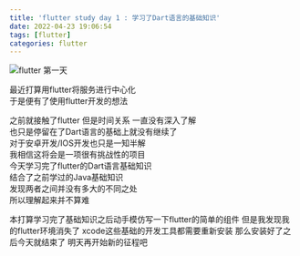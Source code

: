 ```yaml
---
title: 'flutter study day 1 : 学习了Dart语言的基础知识'
date: 2022-04-23 19:06:54
tags: [flutter]
categories: flutter
---
```

![flutter 第一天](https://tva2.sinaimg.cn/large/0072Vf1pgy1foxk3qdi4cj31kw0w0kh2.jpg)
<!-- more -->

最近打算用flutter将服务进行中心化  
于是便有了使用flutter开发的想法

之前就接触了flutter 但是时间关系 一直没有深入了解  
也只是停留在了Dart语言的基础上就没有继续了  
对于安卓开发/IOS开发也只是一知半解  
我相信这将会是一项很有挑战性的项目  
今天学习完了flutter的Dart语言基础知识  
结合了之前学过的Java基础知识  
发现两者之间并没有多大的不同之处  
所以理解起来并不算难

本打算学习完了基础知识之后动手模仿写一下flutter的简单的组件
但是我发现我的flutter环境消失了 xcode这些基础的开发工具都需要重新安装  那么安装好了之后今天就结束了 明天再开始新的征程吧

